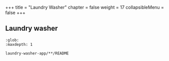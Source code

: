 +++
title = "Laundry Washer"
chapter = false
weight = 17
collapsibleMenu = false
+++

## Laundry washer

```{toctree}
:glob:
:maxdepth: 1

laundry-washer-app/**/README
```
